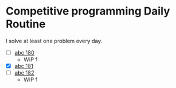 # Competitive programming Daily Routine

I solve at least one problem every day.

- [ ] [abc 180](/abc180)
    - WIP f
- [x] [abc 181](/abc181)
- [ ] [abc 182](/abc182)
    - WIP f
